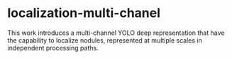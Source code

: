 # localization-multi-chanel
This work introduces a multi-channel YOLO deep representation that have the capability to localize nodules, represented at multiple scales in independent processing paths.
